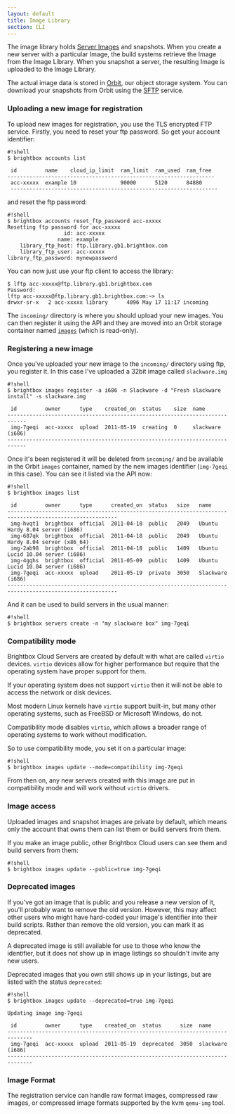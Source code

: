 ```yaml
---
layout: default
title: Image Library
section: CLI
---
```


The image library holds [Server Images](/docs/reference/server-images/) and
snapshots. When you create a new server with a particular Image, the
build systems retrieve the Image from the Image Library. When you
snapshot a server, the resulting Image is uploaded to the Image
Library.

The actual image data is stored in [Orbit](/docs/reference/orbit), our
object storage system. You can download your snapshots from Orbit
using the [SFTP](/docs/guides/orbit/sftp) service.

### Uploading a new image for registration

To upload new images for registration, you use the TLS encrypted FTP
service. Firstly, you need to reset your ftp password. So get your
account identifier:

    #!shell
    $ brightbox accounts list
    
     id         name    cloud_ip_limit  ram_limit  ram_used  ram_free
    ------------------------------------------------------------------
     acc-xxxxx  example 10              90000      5120      84880   
     ------------------------------------------------------------------

and reset the ftp password:

    #!shell
    $ brightbox accounts reset_ftp_password acc-xxxxx
    Resetting ftp password for acc-xxxxx
                      id: acc-xxxxx
                    name: example
        library_ftp_host: ftp.library.gb1.brightbox.com
        library_ftp_user: acc-xxxxx
    library_ftp_password: mynewpassword

You can now just use your ftp client to access the library:

    $ lftp acc-xxxxx@ftp.library.gb1.brightbox.com
    Password: 
    lftp acc-xxxxx@ftp.library.gb1.brightbox.com:~> ls    
    drwxr-sr-x   2 acc-xxxxx library      4096 May 17 11:17 incoming

The `incoming/` directory is where you should upload your new
images. You can then register it using the API and they are moved into
an Orbit storage container named
[`images`](/docs/reference/orbit/images-container) (which is
read-only).

### Registering a new image

Once you've uploaded your new image to the `incoming/` directory using
ftp, you register it. In this case I've uploaded a 32bit image called
`slackware.img`

    #!shell
    $ brightbox images register -a i686 -n Slackware -d "Fresh slackware install" -s slackware.img
    
     id         owner      type    created_on  status    size  name            
    ----------------------------------------------------------------------------
     img-7geqi  acc-xxxxx  upload  2011-05-19  creating  0     slackware (i686)
    ----------------------------------------------------------------------------

Once it's been registered it will be deleted from `incoming/` and be
available in the Orbit `images` container, named by the new images identifier
(`img-7geqi` in this case). You can see it listed via the API now:

    #!shell
    $ brightbox images list
    
     id         owner      type      created_on  status   size   name                                       
    ---------------------------------------------------------------------------------------------------------
     img-hvqt1  brightbox  official  2011-04-18  public   2049   Ubuntu Hardy 8.04 server (i686)            
     img-687qk  brightbox  official  2011-04-18  public   2049   Ubuntu Hardy 8.04 server (x86_64)          
     img-2ab98  brightbox  official  2011-04-18  public   1409   Ubuntu Lucid 10.04 server (i686)           
     img-4gqhs  brightbox  official  2011-05-09  public   1409   Ubuntu Lucid 10.04 server (i686)           
     img-7geqi  acc-xxxxx  upload    2011-05-19  private  3050   Slackware (i686)                           
    ---------------------------------------------------------------------------------------------------------

And it can be used to build servers in the usual manner:

    #!shell
    $ brightbox servers create -n "my slackware box" img-7geqi
		
### Compatibility mode

Brightbox Cloud Servers are created by default with what are called
`virtio` devices. `virtio` devices allow for higher performance but
require that the operating system have proper support for them.

If your operating system does not support `virtio` then it will not be
able to access the network or disk devices.

Most modern Linux kernels have `virtio` support built-in, but many
other operating systems, such as FreeBSD or Microsoft Windows, do not.

Compatibility mode disables `virtio`, which allows a broader range of
operating systems to work without modification.

So to use compatibility mode, you set it on a particular image:

    #!shell
    $ brightbox images update --mode=compatibility img-7geqi

From then on, any new servers created with this image are put in
compatibility mode and will work without `virtio` drivers.



### Image access

Uploaded images and snapshot images are private by default, which
means only the account that owns them can list them or build servers
from them.

If you make an image public, other Brightbox Cloud users can see them
and build servers from them:

    #!shell
    $ brightbox images update --public=true img-7geqi

### Deprecated images

If you've got an image that is public and you release a new version of
it, you'll probably want to remove the old version. However, this may
affect other users who might have hard-coded your image's identifier
into their build scripts. Rather than remove the old version, you can
mark it as deprecated.

A deprecated image is still available for use to those who know the
identifier, but it does not show up in image listings so shouldn't
invite any new users.

Deprecated images that you own still shows up in your listings, but
are listed with the status `deprecated`:

    #!shell
    $ brightbox images update --deprecated=true img-7geqi
    
    Updating image img-7geqi
    
     id         owner      type    created_on  status      size  name            
    ------------------------------------------------------------------------------
     img-7geqi  acc-xxxxx  upload  2011-05-19  deprecated  3050  slackware (i686)
    ------------------------------------------------------------------------------

### Image Format

The registration service can handle raw format images, compressed raw
images, or compressed image formats supported by the kvm `qemu-img` tool.

